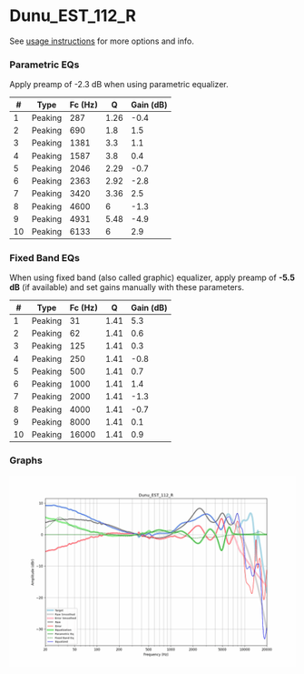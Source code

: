 # Dunu_EST_112_R
See [usage instructions](https://github.com/jaakkopasanen/AutoEq#usage) for more options and info.

### Parametric EQs
Apply preamp of -2.3 dB when using parametric equalizer.

|   # | Type    |   Fc (Hz) |    Q |   Gain (dB) |
|-----|---------|-----------|------|-------------|
|   1 | Peaking |       287 | 1.26 |        -0.4 |
|   2 | Peaking |       690 | 1.8  |         1.5 |
|   3 | Peaking |      1381 | 3.3  |         1.1 |
|   4 | Peaking |      1587 | 3.8  |         0.4 |
|   5 | Peaking |      2046 | 2.29 |        -0.7 |
|   6 | Peaking |      2363 | 2.92 |        -2.8 |
|   7 | Peaking |      3420 | 3.36 |         2.5 |
|   8 | Peaking |      4600 | 6    |        -1.3 |
|   9 | Peaking |      4931 | 5.48 |        -4.9 |
|  10 | Peaking |      6133 | 6    |         2.9 |

### Fixed Band EQs
When using fixed band (also called graphic) equalizer, apply preamp of **-5.5 dB** (if available) and set gains manually with these parameters.

|   # | Type    |   Fc (Hz) |    Q |   Gain (dB) |
|-----|---------|-----------|------|-------------|
|   1 | Peaking |        31 | 1.41 |         5.3 |
|   2 | Peaking |        62 | 1.41 |         0.6 |
|   3 | Peaking |       125 | 1.41 |         0.3 |
|   4 | Peaking |       250 | 1.41 |        -0.8 |
|   5 | Peaking |       500 | 1.41 |         0.7 |
|   6 | Peaking |      1000 | 1.41 |         1.4 |
|   7 | Peaking |      2000 | 1.41 |        -1.3 |
|   8 | Peaking |      4000 | 1.41 |        -0.7 |
|   9 | Peaking |      8000 | 1.41 |         0.1 |
|  10 | Peaking |     16000 | 1.41 |         0.9 |

### Graphs
![](./Dunu_EST_112_R.png)
